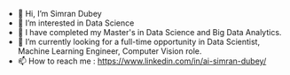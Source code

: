 - 👋 Hi, I’m Simran Dubey
- 👀 I’m interested in Data Science 
- 🌱 I have completed my Master's in Data Science and Big Data Analytics.
- 💞️ I’m currently looking for a full-time opportunity in Data Scientist, Machine Learning Engineer, Computer Vision role.
- 📫 How to reach me : https://www.linkedin.com/in/ai-simran-dubey/ 

<!---
AIsimrand/AIsimrand is a ✨ special ✨ repository because its `README.md` (this file) appears on your GitHub profile.
You can click the Preview link to take a look at your changes.
--->
